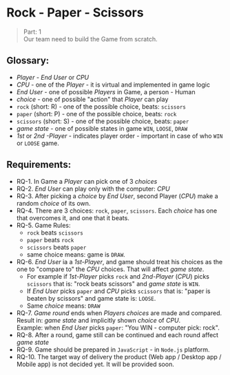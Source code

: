 # Rock - Paper - Scissors
                                                
> Part: 1  
> Our team need to build the Game from scratch.
   

## Glossary:
- _Player_ - _End User_ or _CPU_
- _CPU_ - one of the _Player_ - it is virtual and implemented in game logic
- _End User_ - one of possible _Players_ in Game, a person - Human
- _choice_ - one of possible "action" that _Player_ can play 
- `rock` (short: R) - one of the possible choice, beats: `scissors`
- `paper` (short: P) - one of the possible choice, beats: `rock`
- `scissors` (short: S) - one of the possible choice, beats: `paper`
- _game state_ - one of possible states in game `WIN`, `LOOSE`, `DRAW`
- _1st_ or _2nd_ _-Player_ - indicates player order - important in case of who `WIN` or `LOOSE` game.

## Requirements:
- RQ-1. In Game a _Player_ can pick one of 3 _choices_
- RQ-2. _End User_ can play only with the computer: _CPU_
- RQ-3. After picking a _choice_ by _End User_, second Player (_CPU_) make a random _choice_ of its own.
- RQ-4. There are 3 choices: `rock`, `paper`, `scissors`. Each _choice_ has one that overcomes it, and one that it beats.
- RQ-5. Game Rules:
    - `rock` beats `scissors`
    - `paper` beats `rock`
    - `scissors` beats `paper`
    - same choice means: game is `DRAW`.
- RQ-6. _End User_ ia a _1st-Player_, and game should treat his choices as the one to "compare to" the _CPU_ choices. That will affect _game state_.  
  - For example if _1st-Player_ picks `rock` and _2nd-Player_ (_CPU_) picks `scissors` that is: "rock beats scissors" and _game state_ is `WIN`.  
  - If _End User_ picks `paper` and _CPU_ picks `scissors` that is: "paper is beaten by scissors" and game state is: `LOOSE`.
  - Same _choice_ means: `DRAW`
- RQ-7. _Game round_ ends when _Players_ _choices_ are made and compared. Result in: _game state_ and implicitly shown _choice_ of _CPU_.  
  Example: when _End User_ picks `paper`: "You WIN - computer pick: rock".
- RQ-8. After a round, game still can be continued and each round affect _game state_
- RQ-9. Game should be prepared in `JavaScript` - in `Node.js` platform.
- RQ-10. The target way of delivery the product (Web app / Desktop app / Mobile app) is not decided yet. It will be provided soon.
